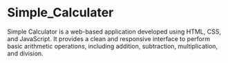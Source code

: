 # Simple_Calculater
Simple Calculator is a web-based application developed using HTML, CSS, and JavaScript. It provides a clean and responsive interface to perform basic arithmetic operations, including addition, subtraction, multiplication, and division.
